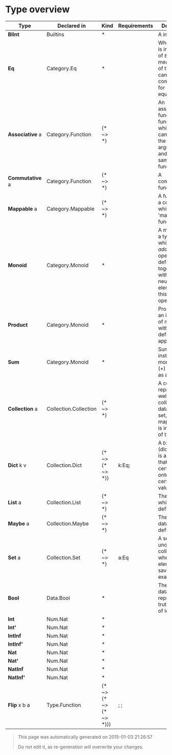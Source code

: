 # Type overview

Type | Declared in | Kind | Requirements | Docstring
---- | ----------- | ---- | ------------ | ---------
**BIInt**  | Builtins | * |  | A int!
**Eq**  | Category.Eq | * |  | When a type is instance of ````Eq```` it means data of this type can be compared for equivalence.
**Associative** a | Category.Function | (* ~> *) |  | An associative function is a function for which you can swap the arguments, and get the same function.
**Commutative** a | Category.Function | (* ~> *) |  | A commutative function
**Mappable** a | Category.Mappable | (* ~> *) |  | A functor is a container which has a 'map'-function
**Monoid**  | Category.Monoid | * |  | A monoid is a type on which an _addition_ operation is defined together with a neutral element for this operator.
**Product**  | Category.Monoid | * |  | Product is an instance of monoid, with (+) defined as append
**Sum**  | Category.Monoid | * |  | Sum is an instance of monoid, with (+) defined as append
**Collection** a | Collection.Collection | (* ~> *) |  | A collection represents, well, a collection of data. Each set, list, map, bag, ... is instance of this class
**Dict** k v | Collection.Dict | (* ~> (* ~> *)) | k:Eq;  | A ````Dict```` (dictionary) is any type that maps a certain key onto a certain value.
**List** a | Collection.List | (* ~> *) |  | The class which defines a list
**Maybe** a | Collection.Maybe | (* ~> *) |  | The Maybe datatype definition.
**Set** a | Collection.Set | (* ~> *) | a:Eq | A set is a unordered collection, where each element is saved exactly once
**Bool**  | Data.Bool | * |  | The ````Bool```` datatype represents truth values of logic.
**Int**  | Num.Nat | * |  | 
**Int'**  | Num.Nat | * |  | 
**IntInf**  | Num.Nat | * |  | 
**IntInf'**  | Num.Nat | * |  | 
**Nat**  | Num.Nat | * |  | 
**Nat'**  | Num.Nat | * |  | 
**NatInf**  | Num.Nat | * |  | 
**NatInf'**  | Num.Nat | * |  | 
**Flip** x b a | Type.Function | (* ~> (* ~> (* ~> *))) | ; ;  | 



> This page was automatically generated on 2015-01-03 21:26:57
> 
> 
> Do not edit it, as re-generation will overwrite your changes.